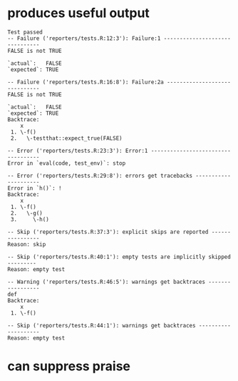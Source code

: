 # produces useful output

    Test passed 
    -- Failure ('reporters/tests.R:12:3'): Failure:1 -------------------------------
    FALSE is not TRUE
    
    `actual`:   FALSE
    `expected`: TRUE 
    
    -- Failure ('reporters/tests.R:16:8'): Failure:2a ------------------------------
    FALSE is not TRUE
    
    `actual`:   FALSE
    `expected`: TRUE 
    Backtrace:
        x
     1. \-f()
     2.   \-testthat::expect_true(FALSE)
    
    -- Error ('reporters/tests.R:23:3'): Error:1 -----------------------------------
    Error in `eval(code, test_env)`: stop
    
    -- Error ('reporters/tests.R:29:8'): errors get tracebacks ---------------------
    Error in `h()`: !
    Backtrace:
        x
     1. \-f()
     2.   \-g()
     3.     \-h()
    
    -- Skip ('reporters/tests.R:37:3'): explicit skips are reported ----------------
    Reason: skip
    
    -- Skip ('reporters/tests.R:40:1'): empty tests are implicitly skipped ---------
    Reason: empty test
    
    -- Warning ('reporters/tests.R:46:5'): warnings get backtraces -----------------
    def
    Backtrace:
        x
     1. \-f()
    
    -- Skip ('reporters/tests.R:44:1'): warnings get backtraces --------------------
    Reason: empty test
    

# can suppress praise

    


